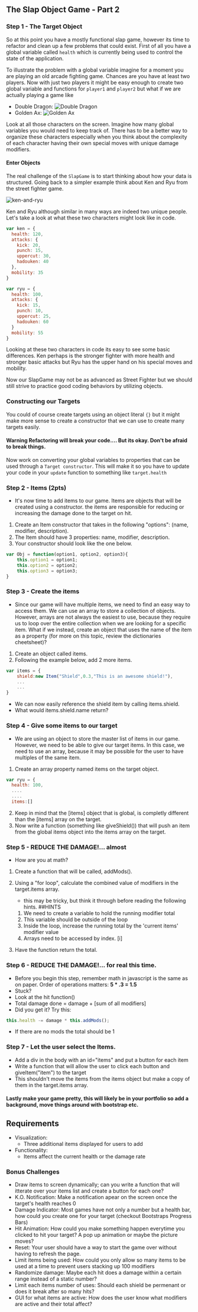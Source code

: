 ## The Slap Object Game - Part 2

### Step 1 - The Target Object
So at this point you have a mostly functional slap game, however its time to refactor and clean up a few problems that could exist. First of all you have a global variable called `health` which is currently being used to control the state of the application. 

To illustrate the problem with a global variable imagine for a moment you are playing an old arcade fighting game. Chances are you have at least two players. Now with just two players it might be easy enough to create two global variable and functions for `player1` and `player2` but what if we are actually playing a game like 

- Double Dragon: 
  ![Double Dragon](http://nerdemia.com/wp-content/uploads/2016/01/doubledragon.jpg)
- Golden Ax:
  ![Golden Ax](https://i.ytimg.com/vi/J4tshJrkBw0/hqdefault.jpg) 

Look at all those characters on the screen. Imagine how many global variables you would need to keep track of. There has to be a better way to organize these characters especially when you think about the complexity of each character having their own special moves with unique damage modifiers. 

#### Enter Objects
The real challenge of the `SlapGame` is to start thinking about how your data is structured. Going back to a simpler example think about Ken and Ryu from the street fighter game.

![ken-and-ryu](http://k30.kn3.net/taringa/C/3/6/F/5/0/omarlopezsandova/FE4.gif.cover?)

Ken and Ryu although similar in many ways are indeed two unique people. Let's take a look at what these two characters might look like in code.

```javascript
var ken = {
  health: 120,
  attacks: {
    kick: 20,
    punch: 15,
    uppercut: 30,
    hadouken: 40
  },
  mobility: 35
}

var ryu = {
  health: 100,
  attacks: {
    kick: 15,
    punch: 10,
    uppercut: 25,
    hadouken: 60
  }
  mobility: 55
}
```

Looking at these two characters in code its easy to see some basic differences. Ken perhaps is the stronger fighter with more health and stronger basic attacks but Ryu has the upper hand on his special moves and mobility. 

Now our SlapGame may not be as advanced as Street Fighter but we should still strive to practice good coding behaviors by utilizing objects.

### Constructing our Targets

You could of course create targets using an object literal `{}` but it might make more sense to create a constructor that we can use to create many targets easily.

#### Warning Refactoring will break your code.... But its okay. Don't be afraid to break things.

Now work on converting your global variables to properties that can be used through a `Target constructor`. This will make it so you have to update your code in your `update` function to something like `target.health`

### Step 2 - Items (2pts)
- It's now time to add items to our game. Items are objects that will be created using a constructor.
  the items are responsible for reducing or increasing the damage done to the target on hit.
1. Create an Item constructor that takes in the following "options": (name, modifier, description).
2. The Item should have 3 properties: name, modifier, description.
3. Your constructor should look like the one below. 

```javascript
var Obj = function(option1, option2, option3){
	this.option1 = option1;
	this.option2 = option2;
	this.option3 = option3;
}
```
 
### Step 3 - Create the items
- Since our game will have multiple items, we need to find an easy way to access them. 
 We can use an array to store a collection of objects. However, arrays are not always the easiest to use, because they require us
 to loop over the entire collection when we are looking for a specific item. What if we instead, create an object that uses the name of the item as a property (for more on this topic, review the dictionaries cheetsheet)?
1. Create an object called items.
2. Following the example below, add 2 more items.

```javascript
var items = {
	shield:new Item("Shield",0.3,"This is an awesome shield!"),
	...
	...
}
```
 - We can now easily reference the shield item by calling items.shield.
 - What would items.shield.name return?
 
### Step 4 - Give some items to our target
- We are using an object to store the master list of items in our game. However, we need to be able to give our 
  target items. In this case, we need to use an array, because it may be possible for the user to have multiples of the same item.
1. Create an array property named items on the target object.

```javascript
var ryu = {
  health: 100,
  ....
  ....
  items:[]
``` 

2. Keep in mind that the \[items] object that is global, is completly different than the \[items] array on the target.
3. Now write a function (something like giveShield()) that will push an item from the global items object into the items array on the target.
 
### Step 5 - REDUCE THE DAMAGE!... almost
- How are you at math?
1. Create a function that will be called, addMods().
2. Using a "for loop", calculate the combined value of modifiers in the target.items array.
	- this may be tricky, but think it through before reading the following hints.
	##HINTS
	1. We need to create a variable to hold the running modifier total
	2. This variable should be outside of the loop
	3. Inside the loop, increase the running total by the 'current items' modifier value
	4. Arrays need to be accessed by index. \[i]
	
3. Have the function return the total.

### Step 6 - REDUCE THE DAMAGE!... for real this time.
- Before you begin this step, remember math in javascript
  is the same as on paper. Order of operations matters: **5 * .3 =  1.5**
- Stuck?
- Look at the hit function()
- Total damage done = damage + \[sum of all modifiers]
- Did you get it? Try this:
```javascript
this.health -= damage * this.addMods();
```
- If there are no mods the total should be 1

### Step 7 - Let the user select the Items.
- Add a div in the body with an id="items" and put a button for each item
- Write a function that will allow the user to click each button and giveItem("item") to the target
- This shouldn't move the items from the items object but make a copy of them in the target.items array.

 #### Lastly make your game pretty, this will likely be in your portfolio so add a background, move things around with bootstrap etc. 

## Requirements
 - Visualization: 
 	- Three additional items displayed for users to add
 - Functionality:
 	- Items affect the current health or the damage rate

### Bonus Challenges 
- Draw items to screen dynamically; can you write a function that will itterate over your items list and create a button for each one?
- K.O. Notification: Make a notification apear on the screen once the target's health reaches 0
- Damage Indicator: Most games have not only a number but a health bar, how could you create one for your target (checkout Bootstraps Progress Bars)
- Hit Animation: How could you make something happen everytime you clicked to hit your target? A pop up animation or maybe the picture moves?
- Reset: Your user should have a way to start the game over without having to refresh the page.
- Limit items being used: How could you only allow so many items to be used at a time to prevent users stacking up 100 modifiers
- Randomize damage: Maybe each hit does a damage within a certain range instead of a static number?
- Limit each items number of uses: Should each shield be permenant or does it break after so many hits?
- GUI for what items are active: How does the user know what modifiers are active and their total affect?
